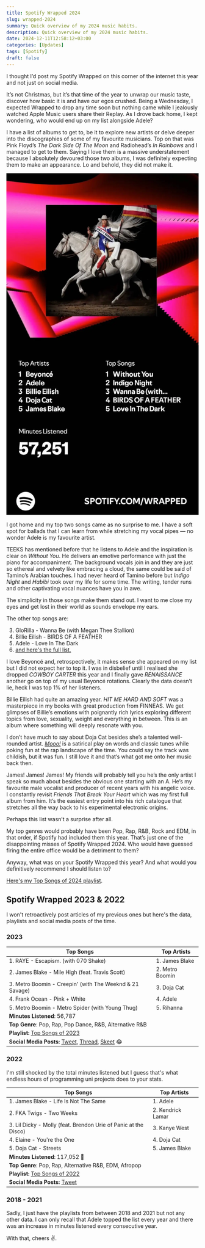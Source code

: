 ```yaml
---
title: Spotify Wrapped 2024
slug: wrapped-2024
summary: Quick overview of my 2024 music habits.
description: Quick overview of my 2024 music habits.
date: 2024-12-11T12:58:12+03:00
categories: [Updates]
tags: [Spotify]
draft: false
---
```


I thought I’d post my Spotify Wrapped on this corner of the internet this year and not just on social media.

It’s not Christmas, but it’s that time of the year to unwrap our music taste, discover how basic it is and have our egos crushed.
Being a Wednesday, I expected Wrapped to drop any time soon but nothing came while I jealously watched Apple Music users share their Replay.
As I drove back home, I kept wondering, who would end up on my list alongside Adele? 

I have a list of albums to get to, be it to explore new artists or delve deeper into the discographies of some of my favourite musicians. 
Top on that was Pink Floyd’s _The Dark Side Of The Moon_ and Radiohead’s _In Rainbows_ and I managed to get to them.
Saying I love them is a massive understatement because I absolutely devoured those two albums, I was definitely expecting them to make an appearance. 
Lo and behold, they did not make it.

![My Spotify Wrapped 2024 summary with my top artists in this order: Beyonce, Adele, Billie Eilish, Doja Cat and James Blake. My top songs are Without You by TEEKS, Indigo Night by Tamino, Wanna Be by GloRilla with Megan Thee Stallion, BIRDS OF A FEATHER by Billie Eilish and Love In The Dark by Adele.](img/wrapped-2024-summary.webp "My Spotify Wrapped 2024 Summary")

I got home and my top two songs came as no surprise to me. 
I have a soft spot for ballads that I can learn from while stretching my vocal pipes — no wonder Adele is my favourite artist.

TEEKS has mentioned before that he listens to Adele and the inspiration is clear on _Without You_.
He delivers an emotive performance with just the piano for accompaniment.
The background vocals join in and they are just so ethereal and velvety like embracing a cloud, the same could be said of Tamino’s Arabian touches.
I had never heard of Tamino before but _Indigo Night_ and _Habibi_ took over my life for some time. 
The writing, tender runs and other captivating vocal nuances have you in awe.

The simplicity in those songs make them stand out. 
I want to me close my eyes and get lost in their world as sounds envelope my ears. 

The other top songs are: 

3. GloRilla - Wanna Be (with Megan Thee Stallion)
4. Billie Eilish - BIRDS OF A FEATHER
5. Adele - Love In The Dark
6. [and here's the full list.](https://open.spotify.com/playlist/37i9dQZF1FoK546cZ4ZKkr)

I love Beyoncé and, retrospectively, it makes sense she appeared on my list but I did not expect her to top it.
I was in disbelief until I realised she dropped _COWBOY CARTER_ this year and I finally gave _RENAISSANCE_ another go on top of my usual Beyoncé rotations.
Clearly the data doesn’t lie, heck I was top 1% of her listeners.

Billie Eilish had quite an amazing year. 
_HIT ME HARD AND SOFT_ was a masterpiece in my books with great production from FINNEAS. 
We get glimpses of Billie’s emotions with poignantly rich lyrics exploring different topics from love, sexuality, weight and everything in between.
This is an album where something will deeply resonate with you. 

I don’t have much to say about Doja Cat besides she’s a talented well-rounded artist. 
[_Mooo!_](https://youtu.be/mXnJqYwebF8) is a satirical play on words and classic tunes while poking fun at the rap landscape of the time.
You could say the track was childish, but it was fun.
I still love it and that’s what got me onto her music back then. 

James! James! James!
My friends will probably tell you he’s the only artist I speak so much about besides the obvious one starting with an A.
He’s my favourite male vocalist and producer of recent years with his angelic voice. 
I constantly revisit _Friends That Break Your Heart_ which was my first full album from him. 
It’s the easiest entry point into his rich catalogue that stretches all the way back to his experimental electronic origins. 

Perhaps this list wasn’t a surprise after all. 

My top genres would probably have been Pop, Rap, R&B, Rock and EDM, in that order, if Spotify had included them this year. 
That’s just one of the disappointing misses of Spotify Wrapped 2024.
Who would have guessed firing the entire office would be a detriment to them?

Anyway, what was on your Spotify Wrapped this year? And what would you definitively recommend I should listen to?

[Here's my Top Songs of 2024 playlist](https://open.spotify.com/playlist/37i9dQZF1FoK546cZ4ZKkr).

## Spotify Wrapped 2023 & 2022

I won't retroactively post articles of my previous ones but here's the data, playlists and social media posts of the time. 

### 2023

| Top Songs                                                           | Top Artists             | 
|---------------------------------------------------------------------|-------------------------|
| 1. RAYE - Escapism. (with 070 Shake)                                | 1. James Blake          | 
| 2. James Blake - Mile High (feat. Travis Scott)                     | 2. Metro Boomin         | 
| 3. Metro Boomin - Creepin' (with The Weeknd & 21 Savage)            | 3. Doja Cat             | 
| 4. Frank Ocean - Pink + White                                       | 4. Adele                | 
| 5. Metro Boomin - Metro Spider (with Young Thug)                    | 5. Rihanna              | 
| **Minutes Listened**: 56,787                                        |                         | 
| **Top Genre**: Pop, Rap, Pop Dance, R&B, Alternative R&B            |                         | 
| **Playlist:** [Top Songs of 2023](https://open.spotify.com/playlist/37i9dQZF1FabUsjBl7QvHA)   |
| **Social Media Posts:** [Tweet](https://x.com/insidemordecai/status/1729900380262178852), [Thread](https://www.threads.net/@insidemordecai/post/C0PKAqWiHe5), [Skeet](https://bsky.app/profile/insidemordecai.com/post/3kfdoo4cemf2j) 😂 |

### 2022

I'm still shocked by the total minutes listened but I guess that's what endless hours of programming uni projects does to your stats.

| Top Songs                                                           | Top Artists             | 
|---------------------------------------------------------------------|-------------------------|
| 1. James Blake - Life Is Not The Same                               | 1. Adele                | 
| 2. FKA Twigs - Two Weeks                                            | 2. Kendrick Lamar       | 
| 3. Lil Dicky - Molly (feat. Brendon Urie of Panic at the Disco)     | 3. Kanye West           | 
| 4. Elaine - You're the One                                          | 4. Doja Cat             | 
| 5. Doja Cat - Streets                                               | 5. James Blake          | 
| **Minutes Listened**: 117,052 🤯                                    |                         | 
| **Top Genre**: Pop, Rap, Alternative R&B, EDM, Afropop              |                         | 
| **Playlist:** [Top Songs of 2022](https://open.spotify.com/playlist/37i9dQZF1F0sijgNaJdgit)   |
| **Social Media Posts:** [Tweet](https://x.com/insidemordecai/status/1597981761652547584)      |

### 2018 - 2021

Sadly, I just have the playlists from between 2018 and 2021 but not any other data. 
I can only recall that Adele topped the list every year and there was an increase in minutes listened every consecutive year. 

With that, cheers ✌️.
